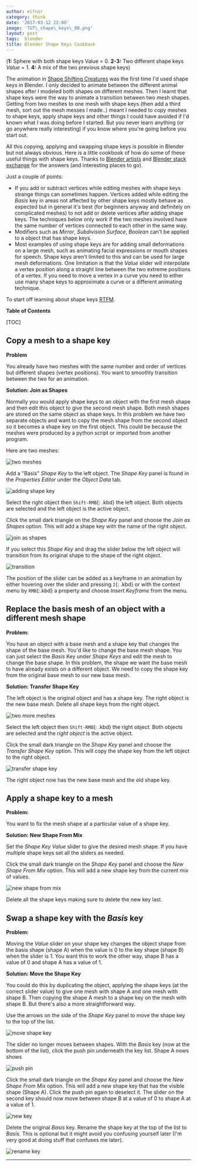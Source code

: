 ```yaml
---
author: elfnor
category: think
date: '2017-03-12 22:00'
image: 'TUT\_shape\_keys\_00.png'
layout: post
tags:  blender
title: Blender Shape Keys Cookbook
---
```


(**1:** Sphere with both shape keys Value = 0. **2-3:** Two different shape keys *Value* = 1. **4:** A mix of the two previous shape keys)

The animation in [Shape Shifting Creatures](%7Bfilename%7D) was the first time I\'d used shape keys in Blender. I only decided to animate between the different animal shapes after I modeled both shapes on different meshes. Then I learnt that shape keys were the way to animate a transition between two mesh shapes. Getting from two meshes to one mesh with shape keys (then add a third mesh, sort out the mesh messes I made..) meant I needed to copy meshes to shape keys, apply shape keys and other things I could have avoided if I\'d known what I was doing before I started. But you never learn anything (or go anywhere really interesting) if you know where you\'re going before you start out.

All this copying, applying and swapping shape keys is possible in Blender but not always obvious. Here is a little cookbook of how do some of these useful things with shape keys. Thanks to [Blender artists](https://blenderartists.org/forum/) and [Blender stack exchange](http://blender.stackexchange.com/) for the answers (and interesting places to go).

Just a couple of points:

-   If you add or subtract vertices while editing meshes with shape keys strange things can sometimes happen. Vertices added while editing the *Basis* key in areas not affected by other shape keys mostly behave as expected but in general it\'s best (for beginners anyway and definitely on complicated meshes) to not add or delete vertices after adding shape keys. The techniques below only work if the two meshes involved have the same number of vertices connected to each other in the same way.
-   Modifiers such as *Mirror*, *Subdivision Surface*, *Boolean* can\'t be applied to a object that has shape keys.
-   Most examples of using shape keys are for adding small deformations on a large mesh, such as animating facial expressions or mouth shapes for speech. Shape keys aren\'t limited to this and can be used for large mesh deformations. One limitation is that the *Value* slider will interpolate a vertex position along a straight line between the two extreme positions of a vertex. If you need to move a vertex in a curve you need to either use many shape keys to approximate a curve or a different animating technique.

To start off learning about shape keys [RTFM](https://docs.blender.org/manual/en/dev/animation/shape_keys/index.html).

**Table of Contents**

\[TOC\]

## Copy a mesh to a shape key

**Problem**

You already have two meshes with the same number and order of vertices but different shapes (vertex positions). You want to smoothly transition between the two for an animation.

**Solution: Join as Shapes**

Normally you would apply shape keys to an object with the first mesh shape and then edit this object to give the second mesh shape. Both mesh shapes are stored on the same object as shape keys. In this problem we have two separate objects and want to copy the mesh shape from the second object so it becomes a shape key on the first object. This could be because the meshes were produced by a python script or imported from another program.

Here are two meshes:

![two meshes](%7B%7B%20site.baseurl%20%7D%7D/images/TUT_shape_keys_01.png)

Add a \"Basis\" *Shape Key* to the left object. The *Shape Key* panel is found in the *Properties Editor* under the *Object Data* tab.

![adding shape key](%7B%7B%20site.baseurl%20%7D%7D/images/TUT_shape_keys_02a.png)

Select the right object then `Shift-RMB`{: .kbd} the left object. Both objects are selected and the left object is the active object.

Click the small dark triangle on the *Shape Key* panel and choose the *Join as Shapes* option. This will add a shape key with the name of the right object.

![join as shapes](%7B%7B%20site.baseurl%20%7D%7D/images/TUT_shape_keys_03.png)

If you select this *Shape Key* and drag the slider below the left object will transition from its original shape to the shape of the right object.

![transition](%7B%7B%20site.baseurl%20%7D%7D/images/TUT_shape_keys_04.png)

The position of the slider can be added as a keyframe in an animation by either hovering over the slider and pressing `I`{: .kbd} or with the context menu by `RMB`{:.kbd} a property and choose *Insert Keyframe* from the menu.

## Replace the basis mesh of an object with a different mesh shape

**Problem:**

You have an object with a base mesh and a shape key that changes the shape of the base mesh. You\'d like to change the base mesh shape. You can just select the *Basis* Key under *Shape Keys* and edit the mesh to change the base shape. In this problem, the shape we want the base mesh to have already exists on a different object. We need to copy the shape key from the original base mesh to our new base mesh.

**Solution: Transfer Shape Key**

The left object is the original object and has a shape key. The right object is the new base mesh. Delete all shape keys from the right object.

![two more meshes](%7B%7B%20site.baseurl%20%7D%7D/images/TUT_shape_keys_05.png)

Select the left object then `Shift-RMB`{: .kbd} the right object. Both objects are selected and the *right object* is the active object.

Click the small dark triangle on the *Shape Key* panel and choose the *Transfer Shape Key* option. This will copy the shape key from the left object to the right object.

![transfer shape key](%7B%7B%20site.baseurl%20%7D%7D/images/TUT_shape_keys_06.png)

The right object now has the new base mesh and the old shape key.

## Apply a shape key to a mesh

**Problem:**

You want to fix the mesh shape at a particular value of a shape key.

**Solution: New Shape From Mix**

Set the *Shape Key* *Value* slider to give the desired mesh shape. If you have multiple shape keys set all the sliders as needed.

Click the small dark triangle on the *Shape Key* panel and choose the *New Shape From Mix* option. This will add a new shape key from the current mix of values.

![new shape from mix](%7B%7B%20site.baseurl%20%7D%7D/images/TUT_shape_keys_07.png)

Delete all the shape keys making sure to delete the new key last.

## Swap a shape key with the *Basis* key

**Problem:**

Moving the *Value* slider on your shape key changes the object shape from the basis shape (shape A) when the value is 0 to the key shape (shape B) when the slider is 1. You want this to work the other way, shape B has a value of 0 and shape A has a value of 1.

**Solution: Move the Shape Key**

You could do this by duplicating the object, applying the shape keys (at the correct slider value) to give one mesh with shape A and one mesh with shape B. Then copying the shape A mesh to a shape key on the mesh with shape B. But there\'s also a more straightforward way.

Use the arrows on the side of the *Shape Key* panel to move the shape key to the top of the list.

![move shape key](%7B%7B%20site.baseurl%20%7D%7D/images/TUT_shape_keys_08.png)

The slider no longer moves between shapes. With the *Basis* key (now at the bottom of the list), click the push pin underneath the key list. Shape A nows shows

![push pin](%7B%7B%20site.baseurl%20%7D%7D/images/TUT_shape_keys_09.png)

Click the small dark triangle on the *Shape Key* panel and choose the *New Shape From Mix* option. This will add a new shape key that has the visible shape (Shape A). Click the push pin again to deselect it. The slider on the second key should now move between shape B at a value of 0 to shape A at a value of 1.

![new key](%7B%7B%20site.baseurl%20%7D%7D/images/TUT_shape_keys_10.png)

Delete the original *Basis* key. Rename the shape key at the top of the list to *Basis*. This is optional but it might avoid you confusing yourself later (I\'m very good at doing stuff that confuses me later).

![rename key](%7B%7B%20site.baseurl%20%7D%7D/images/TUT_shape_keys_11.png)

------------------------------------------------------------------------
